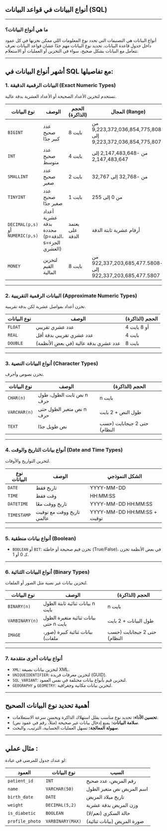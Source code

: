 ## أنواع البيانات في قواعد البيانات (SQL)

---

### ما هي أنواع البيانات؟

أنواع البيانات هي التصنيفات التي تحدد نوع المعلومات اللي ممكن نخزنها في كل عمود داخل جدول قاعدة البيانات. تحديد نوع البيانات مهم جدًا عشان قواعد البيانات تعرف تتعامل مع البيانات بشكل صحيح، سواء في التخزين أو العمليات أو الاستعلام.

---

## أشهر أنواع البيانات في SQL مع تفاصيلها:

### 1. **البيانات الرقمية الدقيقة (Exact Numeric Types)**

تستخدم لتخزين الأعداد الصحيحة أو الأعداد العشرية بدقة عالية.

| نوع البيانات | الوصف                            | الحجم (الذاكرة) | المجال (Range)                                  |
|--------------|---------------------------------|-----------------|------------------------------------------------|
| `BIGINT`     | عدد صحيح كبير جدًا              | 8 بايت          | من -9,223,372,036,854,775,808 إلى 9,223,372,036,854,775,807 |
| `INT`        | عدد صحيح متوسط                  | 4 بايت          | من -2,147,483,648 إلى 2,147,483,647            |
| `SMALLINT`   | عدد صحيح صغير                  | 2 بايت          | من -32,768 إلى 32,767                           |
| `TINYINT`    | عدد صحيح صغير جدًا              | 1 بايت          | من 0 إلى 255                                   |
| `DECIMAL(p,s)` أو `NUMERIC(p,s)` | أعداد عشرية بدقة محددة (p=الدقة، s=الجزء العشري) | يعتمد على الدقة | أرقام عشرية ثابتة الدقة                         |
| `MONEY`      | لتخزين القيم المالية           | 8 بايت          | من -922,337,203,685,477.5808 إلى 922,337,203,685,477.5807 |

---

### 2. **البيانات الرقمية التقريبية (Approximate Numeric Types)**

تخزن أعداد بفواصل عشرية لكن بدقة تقريبية.

| نوع البيانات | الوصف                       | الحجم (الذاكرة) |
|--------------|----------------------------|-----------------|
| `FLOAT`      | عدد عشري تقريبي            | 4 أو 8 بايت     |
| `REAL`       | عدد عشري تقريبي بدقة أقل   | 4 بايت          |
| `DOUBLE`     | عدد عشري بدقة عالية (في بعض الأنظمة) | 8 بايت          |

---

### 3. **أنواع البيانات النصية (Character Types)**

تخزن نصوص وأحرف.

| نوع البيانات | الوصف                               | الحجم (الذاكرة)              |
|--------------|------------------------------------|------------------------------|
| `CHAR(n)`    | نص ثابت الطول، طول n حرف          | n بايت                      |
| `VARCHAR(n)` | نص متغير الطول حتى n حرف           | طول النص + 2 بايت           |
| `TEXT`       | نص طويل جدًا                       | حتى 2 جيجابايت (حسب النظام) |

---

### 4. **أنواع بيانات التاريخ والوقت (Date and Time Types)**

لتخزين التواريخ والأوقات.

| نوع البيانات | الوصف                     | الشكل النموذجي             |
|--------------|--------------------------|----------------------------|
| `DATE`       | تاريخ فقط                | YYYY-MM-DD                 |
| `TIME`       | وقت فقط                  | HH:MM:SS                   |
| `DATETIME`   | تاريخ ووقت معًا          | YYYY-MM-DD HH:MM:SS        |
| `TIMESTAMP`  | تاريخ ووقت مع توقيت عالمي | YYYY-MM-DD HH:MM:SS + توقيت |

---

### 5. **أنواع بيانات منطقية (Boolean)**

- `BOOLEAN` أو `BIT`: تخزن قيم صحيحة أو خاطئة (True/False)، في بعض الأنظمة تخزن كـ 0 أو 1.

---

### 6. **أنواع البيانات الثنائية (Binary Types)**

لتخزين بيانات غير نصية مثل الصور أو الملفات.

| نوع البيانات | الوصف                          | الحجم (الذاكرة)               |
|--------------|-------------------------------|-------------------------------|
| `BINARY(n)`  | بيانات ثنائية ثابتة الطول n بايت | n بايت                      |
| `VARBINARY(n)` | بيانات ثنائية متغيرة الطول حتى n بايت | طول البيانات + 2 بايت     |
| `IMAGE`      | بيانات ثنائية كبيرة (صور، ملفات) | حتى 2 جيجابايت (حسب النظام) |

---

### 7. **أنواع بيانات أخرى متقدمة**

- `XML`: لتخزين بيانات بصيغة XML.  
- `UNIQUEIDENTIFIER`: لتخزين معرفات فريدة (GUID).  
- `SQL_VARIANT`: لتخزين قيم بأنواع بيانات مختلفة في نفس العمود.  
- `GEOGRAPHY` و `GEOMETRY`: لتخزين بيانات مكانية وجغرافية.

---

## أهمية تحديد نوع البيانات الصحيح

- **تحسين الأداء:** تحديد نوع مناسب يقلل استهلاك الذاكرة ويحسن سرعة الاستعلامات.  
- **سلامة البيانات:** يمنع إدخال بيانات غير صحيحة (مثلاً، رقم في عمود نص).  
- **سهولة المعالجة:** تسهل العمليات الحسابية، الترتيب، والبحث.

---

## مثال عملي :

لو عندك جدول للمرضى في عيادة:

| العمود          | نوع البيانات       | السبب                      |
|-----------------|--------------------|----------------------------|
| `patient_id`    | `INT`              | رقم المريض، عدد صحيح       |
| `name`          | `VARCHAR(50)`      | اسم المريض نص متغير الطول  |
| `birth_date`    | `DATE`             | تاريخ ميلاد المريض          |
| `weight`        | `DECIMAL(5,2)`     | وزن المريض بدقة عشرية      |
| `is_diabetic`   | `BOOLEAN`          | حالة السكري (نعم/لا)       |
| `profile_photo` | `VARBINARY(MAX)`   | صورة المريض (بيانات ثنائية) |


